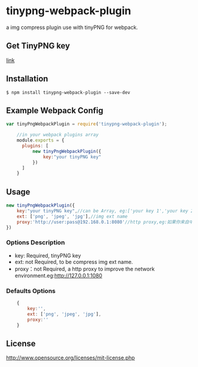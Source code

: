 # tinypng-webpack-plugin

a img compress plugin use with tinyPNG for webpack.

## Get TinyPNG key

[link](https://tinypng.com/developers)

## Installation

`$ npm install tinypng-webpack-plugin --save-dev`

## Example Webpack Config

```javascript
var tinyPngWebpackPlugin = require('tinypng-webpack-plugin');

    //in your webpack plugins array
    module.exports = {
      plugins: [
          new tinyPngWebpackPlugin({
              key:"your tinyPNG key"
          })
      ]
    }
```
## Usage
```javascript
new tinyPngWebpackPlugin({
    key:"your tinyPNG key",//can be Array, eg:['your key 1','your key 2'....]
    ext: ['png', 'jpeg', 'jpg'],//img ext name
    proxy:'http://user:pass@192.168.0.1:8080'//http proxy,eg:如果你来自中国，同时拥有shadowsocks，翻墙默认配置为 http:127.0.0.1:1080 即可。（注，该参数因为需要超时断开连接的原因，导致最后会延迟执行一会webpack。但相对于国内网络环境，用此参数还是非常划算的，测试原有两张图片，无此参数耗时2000ms+，有此参数耗时1000ms+节约近半。）
})
```
### Options Description
* key: Required, tinyPNG key
* ext: not Required, to be compress img ext name.
* proxy：not Required, a http proxy to improve the network environment.eg:http://127.0.0.1:1080

### Defaults Options
```javascript
    {
        key:'',
        ext: ['png', 'jpeg', 'jpg'],
        proxy:''
    }
```

## License
http://www.opensource.org/licenses/mit-license.php
